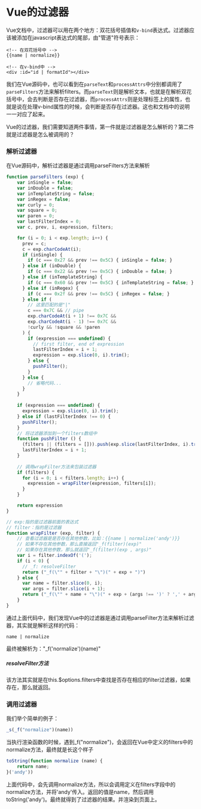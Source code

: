 # Vue的过滤器
Vue文档中，过滤器可以用在两个地方：双花括号插值和`v-bind`表达式。过滤器应该被添加在javascript表达式的尾部，由"管道"符号表示：
```
<!-- 在双花括号中 -->
{{name | normalize}}

<!-- 在v-bind中 -->
<div :id="id | formatId"></div>
```
我们在Vue源码中，也可以看到在`parseText`和`processAttrs`中分别都调用了`parseFilters`方法来解析filters。而`parseText`则是解析文本，也就是在解析双花括号中，会去判断是否存在过滤器，而`processAttrs`则是处理标签上的属性，也就是说在处理v-bind属性的时候，会判断是否存在过滤器。这也和文档中的说明一一对应了起来。

Vue的过滤器，我们需要知道两件事情，第一件就是过滤器是怎么解析的？第二件就是过滤器是怎么被调用的？

### 解析过滤器
在Vue源码中，解析过滤器是通过调用parseFilters方法来解析
```javascript
function parseFilters (exp) {
    var inSingle = false;
    var inDouble = false;
    var inTemplateString = false;
    var inRegex = false;
    var curly = 0;
    var square = 0;
    var paren = 0;
    var lastFilterIndex = 0;
    var c, prev, i, expression, filters;

    for (i = 0; i < exp.length; i++) {
      prev = c;
      c = exp.charCodeAt(i);
      if (inSingle) {
        if (c === 0x27 && prev !== 0x5C) { inSingle = false; }
      } else if (inDouble) {
        if (c === 0x22 && prev !== 0x5C) { inDouble = false; }
      } else if (inTemplateString) {
        if (c === 0x60 && prev !== 0x5C) { inTemplateString = false; }
      } else if (inRegex) {
        if (c === 0x2f && prev !== 0x5C) { inRegex = false; }
      } else if (
        // 这里匹配的是"|"
        c === 0x7C && // pipe
        exp.charCodeAt(i + 1) !== 0x7C &&
        exp.charCodeAt(i - 1) !== 0x7C &&
        !curly && !square && !paren
      ) {
        if (expression === undefined) {
          // first filter, end of expression
          lastFilterIndex = i + 1;
          expression = exp.slice(0, i).trim();
        } else {
          pushFilter();
        }
      } else {
        // 省略代码...
      }
    }
    
    if (expression === undefined) {
      expression = exp.slice(0, i).trim();
    } else if (lastFilterIndex !== 0) {
      pushFilter();
    }
    // 将过滤器添加到一个filters数组中
    function pushFilter () {
      (filters || (filters = [])).push(exp.slice(lastFilterIndex, i).trim());
      lastFilterIndex = i + 1;
    }
    
    // 调用wrapFilter方法来包装过滤器
    if (filters) {
      for (i = 0; i < filters.length; i++) {
        expression = wrapFilter(expression, filters[i]);
      }
    }

    return expression
}
```
```javascript
// exp:指的是过滤器前面的表达式
// filter：指的是过滤器
function wrapFilter (exp, filter) {
    // 查看过滤器是是否存在其他参数，比如：{{name | normalize('andy')}}
    // 如果不存在其他参数，那么直接返回"_f(filter)(exp)"
    // 如果存在其他参数，那么就返回"_f(filter)(exp , args)"
    var i = filter.indexOf('(');
    if (i < 0) {
      // _f: resolveFilter
      return ("_f(\"" + filter + "\")(" + exp + ")")
    } else {
      var name = filter.slice(0, i);
      var args = filter.slice(i + 1);
      return ("_f(\"" + name + "\")(" + exp + (args !== ')' ? ',' + args : args))
    }
}
```
通过上面代码中，我们发现Vue中的过滤器是通过调用parseFilter方法来解析过滤器，其实就是解析这样的代码：
```
name | normalize
```
最终被解析为："_f('normalize')(name)"

##### resolveFilter方法
该方法其实就是在this.$options.filters中查找是否存在相应的filter过滤器，如果存在，那么就返回。

### 调用过滤器
我们举个简单的例子：

```javascript
_s(_f("normalize")(name))
```
当执行渲染函数的时候，遇到_f("normalize")，会返回在Vue中定义的filters中的normalize方法，最终就是长这个样子
```javascript
toString(function normalize (name) {
	return name;
}('andy'))
```
上面代码中，会先调用normalize方法，所以会调用定义在filters字段中的normalize方法，并将'andy'传入。返回的值是name，然后调用toString('andy')。最终就得到了过滤器的结果。并渲染到页面上。
